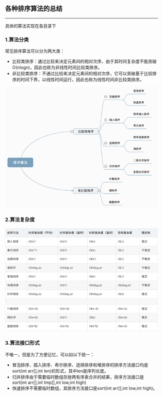 ## 各种排序算法的总结
____

具体的算法实现在各目录下

### 1.算法分类
常见排序算法可以分为两大类：

* 比较类排序：通过比较来决定元素间的相对次序，由于其时间复杂度不能突破O(nlogn)，因此也称为非线性时间比较类排序。
* 非比较类排序：不通过比较来决定元素间的相对次序，它可以突破基于比较排序的时间下界，以线性时间运行，因此也称为线性时间非比较类排序。

![sortSorts](https://github.com/FeiZhao0531/BasicAlgorithm/blob/master/raw/master/picture/sortSorts.png)


### 2.算法复杂度
![sortCompare](https://github.com/FeiZhao0531/BasicAlgorithm/blob/master/raw/master/picture/sortCompare.png)
             
### 3.算法接口形式
不唯一，但是为了方便记忆，可以如以下统一：

* 冒泡排序、插入排序、希尔排序、选择排序和堆排序的排序方法接口均是sort(int arr[],int len)的形式，其中len是序列长度。
* 归并排序由于需要临时数组存放两有序表合并的结果，排序方法接口是sort(int arr[],int tmp[],int low,int high)
* 快速排序不需要临时数组，其排序方法接口是sort(int arr[],int low,int high)。
